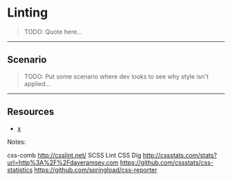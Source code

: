 # Linting
<!-- .slide: data-state="backEndBrian juniorJacob" -->

> TODO: Quote here...

------

## Scenario

> TODO: Put some scenario where dev looks to see why style isn't applied...

------

## Resources
<!-- .slide: data-state="backEndBrian juniorJacob midLevelMelissa" -->

* [x](#)

Notes:

css-comb
http://csslint.net/
SCSS Lint
CSS Dig
http://cssstats.com/stats?url=http%3A%2F%2Fdaveramsey.com
https://github.com/cssstats/css-statistics
https://github.com/springload/css-reporter

